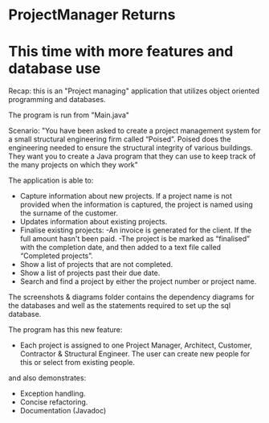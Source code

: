 # ProjectManager Returns
# This time with more features and database use

Recap: this is an "Project managing" application that utilizes object oriented programming and databases.

The program is run from "Main.java"

Scenario: "You have been asked to create a project management system for a small
structural engineering firm called “Poised”. Poised does the engineering needed to
ensure the structural integrity of various buildings. They want you to create a Java
program that they can use to keep track of the many projects on which they work"

The application is able to:
- Capture information about new projects. If a project name is not provided
when the information is captured, the project is named using the surname of
the customer.
- Updates information about existing projects.
- Finalise existing projects:
    -An invoice is generated for the client. If the full amount hasn't
    been paid. 
    -The project is be marked as “finalised” with the completion date,
    and then added to a text file called “Completed projects”.
- Show a list of projects that are not completed.
- Show a list of projects past their due date.
- Search and find a project by either the project number or project name.

The screenshots & diagrams folder contains the dependency diagrams for the databases
and well as the statements required to set up the sql database.

The program has this new feature:
- Each project is assigned to one Project Manager, Architect, Customer, Contractor
  & Structural Engineer. The user can create new people for this or select from 
  existing people.

and also demonstrates:
- Exception handling.
- Concise refactoring.
- Documentation (Javadoc)
